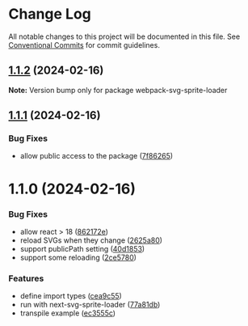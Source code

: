 # Change Log

All notable changes to this project will be documented in this file.
See [Conventional Commits](https://conventionalcommits.org) for commit guidelines.

## [1.1.2](https://github.com/just-paja/svg-sprites/compare/v1.1.1...v1.1.2) (2024-02-16)

**Note:** Version bump only for package webpack-svg-sprite-loader





## [1.1.1](https://github.com/just-paja/svg-sprites/compare/v1.1.0...v1.1.1) (2024-02-16)


### Bug Fixes

* allow public access to the package ([7f86265](https://github.com/just-paja/svg-sprites/commit/7f86265681f5272ff3c395a1ae196a841715af0b))





# 1.1.0 (2024-02-16)


### Bug Fixes

* allow react > 18 ([862172e](https://github.com/just-paja/svg-sprites/commit/862172e3807f43196a51ddb0a40bd3caa6c39444))
* reload SVGs when they change ([2625a80](https://github.com/just-paja/svg-sprites/commit/2625a808622ab2138b0871b4fb76ef88c83a2d73))
* support publicPath setting ([40d1853](https://github.com/just-paja/svg-sprites/commit/40d1853fcef784531f81d40956ce30086235c3a9))
* support some reloading ([2ce5780](https://github.com/just-paja/svg-sprites/commit/2ce57801ee252d15466d147342d9006df95cada3))


### Features

* define import types ([cea9c55](https://github.com/just-paja/svg-sprites/commit/cea9c55e431d1fc14aeedb9019311c8d3d71cb46))
* run with next-svg-sprite-loader ([77a81db](https://github.com/just-paja/svg-sprites/commit/77a81db20ac6bc242856fb3ab509032246777566))
* transpile example ([ec3555c](https://github.com/just-paja/svg-sprites/commit/ec3555c4ac63bf95a75c8088d9e3beb1b217e941))
